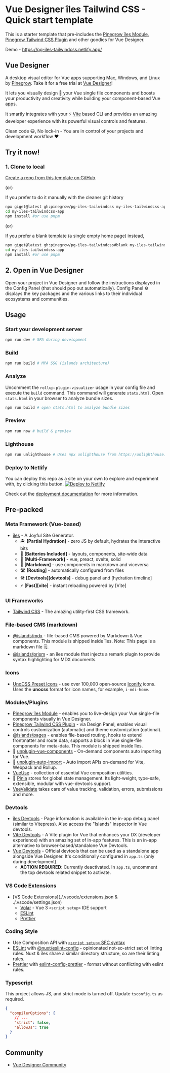 # Vue Designer îles Tailwind CSS - Quick start template

This is a starter template that pre-includes the [Pinegrow îles Module](https://www.npmjs.com/package/@pinegrow/iles-module), [Pinegrow Tailwind CSS Plugin](https://www.npmjs.com/package/@pinegrow/tailwindcss-plugin) and other goodies for Vue Designer.

Demo - https://pg-iles-tailwindcss.netlify.app/

## Vue Designer

A desktop visual editor for Vue apps supporting Mac, Windows, and Linux by [Pinegrow](https://pinegrow.com/). Take it for a free trial at [Vue Designer](https://vuedesigner.com)!

It lets you visually design 🎨 your Vue single file components and boosts your productivity and creativity while building your component-based Vue apps.

It smartly integrates with your ⚡️ [Vite](https://vitejs.dev/) based CLI and provides an amazing developer experience with its powerful visual controls and features.

Clean code 😃, No lock-in - You are in control of your projects and development workflow ❤️

## Try it now!

### 1. Clone to local

[Create a repo from this template on GitHub](https://github.com/pinegrow/pg-iles-tailwindcss/generate).

(or)

If you prefer to do it manually with the cleaner git history

```bash
npx giget@latest gh:pinegrow/pg-iles-tailwindcss my-iles-tailwindcss-app #project-name
cd my-iles-tailwindcss-app
npm install #or use pnpm
```

(or)

If you prefer a blank template (a single empty home page) instead,

```bash
npx giget@latest gh:pinegrow/pg-iles-tailwindcss#blank my-iles-tailwindcss-app #project-name
cd my-iles-tailwindcss-app
npm install #or use pnpm
```

## 2. Open in Vue Designer

Open your project in Vue Designer and follow the instructions displayed in the Config Panel (that should pop out automatically). Config Panel ⚙️ displays the key packages and the various links to their individual ecosystems and communities.

## Usage

### Start your development server

```bash
npm run dev # SPA during development
```

### Build

```bash
npm run build # MPA SSG (islands architecture)
```

### Analyze

Uncomment the `rollup-plugin-visualizer` usage in your config file and execute the `build` command. This command will generate `stats.html`. Open `stats.html` in your browser to analyze bundle sizes.

```bash
npm run build # open stats.html to analyze bundle sizes
```

### Preview

```bash
npm run now # build & preview
```

### Lighthouse

```bash
npm run unlighthouse # Uses npx unlighthouse from https://unlighthouse.dev/ to run lighthouse on entire site (all pages)
```

### Deploy to Netlify

You can deploy this repo as a site on your own to explore and experiment with, by clicking this button.
[![Deploy to Netlify](https://www.netlify.com/img/deploy/button.svg)](https://app.netlify.com/start/deploy?repository=https://github.com/Pinegrow/pg-iles-tailwindcss)

Check out the [deployment documentation](https://iles.pages.dev/guide/deployment) for more information.

## Pre-packed

### Meta Framework (Vue-based)

- [îles](https://iles.pages.dev/) - A Joyful Site Generator.
  - 🏝 **[Partial Hydration]** - zero JS by default, hydrates the interactive bits
  - 🔌 **[Batteries Included]** - layouts, components, site-wide data
  - 🧱 **[Multi-Framework]** - vue, preact, svelte, solid
  - 📖 **[Markdown]** - use components in markdown and viceversa
  - 🛣 **[Routing]** - automatically configured from files
  - 🛠 **[Devtools][devtools]** - debug panel and [hydration timeline]
  - ⚡️ **[Fast][vite]** - instant reloading powered by [Vite]

### UI Frameworks

- [Tailwind CSS](https://tailwindcss.com/docs/guides/vite#vue) - The amazing utility-first CSS framework.

### File-based CMS (markdown)

- [@islands/mdx](https://github.com/ElMassimo/iles/tree/main/packages/mdx) - file-based CMS powered by Markdown & Vue components. This module is shipped inside îles. Note: This page is a markdown file 🗒.
- [@islands/prism](https://github.com/ElMassimo/iles/tree/main/packages/prism) - an îles module that injects a remark plugin to provide syntax highlighting for MDX documents.

### Icons

- [UnoCSS Preset Icons](https://github.com/unocss/unocss/tree/main/packages/preset-icons/) - use over 100,000 open-source [Iconify](https://iconify.design/) icons. Uses the **unocss** format for icon names, for example, `i-mdi-home`.

### Modules/Plugins

- [Pinegrow îles Module](https://www.npmjs.com/package/@pinegrow/iles-module) - enables you to live-design your Vue single-file components visually in Vue Designer.
- [Pinegrow Tailwind CSS Plugin](https://www.npmjs.com/package/@pinegrow/tailwindcss-plugin) - via Design Panel, enables visual controls customization (automatic) and theme customization (optional).
- [@islands/pages](https://iles.pages.dev/guide/plugins#islandspages) - enables file-based routing, hooks to extend frontmatter and route data, supports a <page> block in Vue single-file components for meta-data. This module is shipped inside îles.
- 📲 [unplugin-vue-components](https://github.com/antfu/unplugin-vue-components) - On-demand components auto importing for Vue.
- 📲 [unplugin-auto-import](https://github.com/antfu/unplugin-auto-import) - Auto import APIs on-demand for Vite, Webpack and Rollup.
- [VueUse](https://vueuse.org/) - collection of essential Vue composition utilities.
- 🍍 [Pinia](https://pinia.vuejs.org/) stores for global state management. Its light-weight, type-safe, extensible, modular with vue-devtools support.
- [VeeValidate](https://vee-validate.logaretm.com/v4/) takes care of value tracking, validation, errors, submissions and more.

### Devtools

- [îles Devtools](https://iles.pages.dev/guide/development#devtools) - Page information is available in the in-app debug panel (similar to Vitepress). Also access the "Islands" inspector in Vue devtools.
- [Vite Devtools](https://devtools-next.vuejs.org/guide/vite-plugin) - A Vite plugin for Vue that enhances your DX (developer experience) with an amazing set of in-app features. This is an in-app alternative to browser-based/standalone Vue Devtools.
- [Vue Devtools](https://devtools.vuejs.org/guide/installation.html#standalone) - Official devtools that can be used as a standalone app alongside Vue Designer. It's conditionally configured in `app.ts` (only during development).
  - **ACTION REQUIRED**: Currently deactivated. In `app.ts`, uncomment the top devtools related snippet to activate.

### VS Code Extensions

- [VS Code Extensions](./.vscode/extensions.json & ./.vscode/settings.json)
  - [Volar](https://marketplace.visualstudio.com/items?itemName=Vue.volar) - Vue 3 `<script setup>` IDE support
  - [ESLint](https://marketplace.visualstudio.com/items?itemName=dbaeumer.vscode-eslint)
  - [Prettier](https://marketplace.visualstudio.com/items?itemName=esbenp.prettier-vscode)

### Coding Style

- Use Composition API with [`<script setup>` SFC syntax](https://vuejs.org/guide/scaling-up/sfc.html)
- [ESLint](https://eslint.org) with [@nuxt/eslint-config](https://github.com/nuxt/eslint-config) - opinionated not-so-strict set of linting rules. Nuxt & îles share a similar directory structure, so are their linting rules.
- [Prettier](https://prettier.io) with [eslint-config-prettier](https://github.com/prettier/eslint-config-prettier) - format without conflicting with eslint rules.

### Typescript

This project allows JS, and strict mode is turned off. Update `tsconfig.ts` as required.

```json
{
  "compilerOptions": {
    // ...
    "strict": false,
    "allowJs": true
  }
}
```

## Community

- [Vue Designer Community](https://discord.gg/BYp45Nnu5T)
